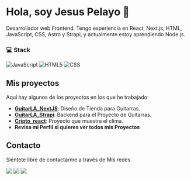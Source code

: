 # Hola, soy Jesus Pelayo 👋

Desarrollador web Frontend. Tengo experiencia en React, Next.js, HTML, JavaScript, CSS, Astro y Strapi, y actualmente estoy aprendiendo Node.js.

### 💻 Stack

![JavaScript](https://img.shields.io/badge/Javascript-F7DF1E?style=for-the-badge&logo=JavaScript&logoColor=white&labelColor=101010)
![HTML5](https://img.shields.io/badge/HTML5-E34F26?style=for-the-badge&logo=HTML5&logoColor=white&labelColor=101010)
![CSS](https://img.shields.io/badge/css-1572B6?style=for-the-badge&logo=CSS3&logoColor=white&labelColor=101010)

## Mis proyectos
Aquí hay algunos de los proyectos en los que he trabajado:

- **[GuitarLA_NextJS](https://github.com/pelayo93/guitarrala_nextjs12)**: Diseño de Tienda para Guitarras.
- **[GuitarLA_Strapi](https://github.com/pelayo93/guitarla_strapi)**: Backend para el Proyecto de Guitarras.
- **[Cripto_react](https://github.com/pelayo93/cripto_react)**: Proyecto que muestra el clima.
- **Revisa mi Perfil si quieres ver todos mis Proyectos**

## Contacto
Siéntete libre de contactarme a través de Mis redes

[<img src="https://img.shields.io/badge/linkedin-0e76a8?style=for-the-badge&logo=Linkedin&logoColor=white&labelColor=101010">](https://www.linkedin.com/in/jesus-pelayo-pelayo-cordova-b79005120/)
[<img src="https://img.shields.io/badge/Twitter-1DA1F2?style=for-the-badge&logo=Twitter&logoColor=white&labelColor=101010">](https://twitter.com/jesuspelayo93)
[<img src="https://img.shields.io/badge/Instagram-E4405F?style=for-the-badge&logo=Instagram&logoColor=white&labelColor=101010">](https://www.instagram.com/jpelayocordova/?hl=es-la)


